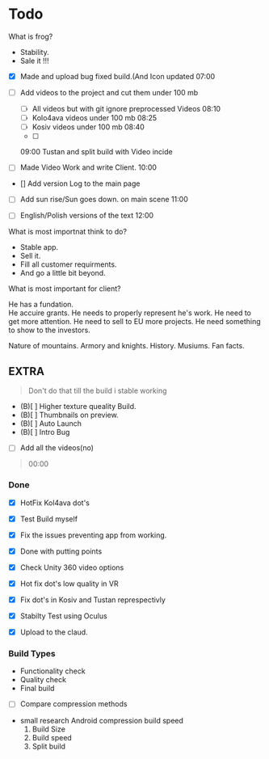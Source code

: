 # Todo 

What is frog?

- Stability. 
- Sale it !!!


- [x] Made and upload bug fixed build.(And Icon updated
07:00 

- [ ] Add videos to the project and cut them under 100 mb
	- [ ] All videos but with git ignore preprocessed Videos
	08:10
	- [ ] Kolo4ava videos under 100 mb
	08:25 
	- [ ] Kosiv videos under 100 mb
	08:40 
	- [ ]
	09:00 Tustan and split build with Video incide

-[ ]  Made Video Work and write Client.
10:00 



- [] Add version Log to the main page


- [ ] Add sun rise/Sun goes down. on main scene
11:00 
- [ ] English/Polish versions of the text
12:00 




What is most importnat think to do?

- Stable app.
- Sell it.
- Fill all customer requirments.
- And go a little bit beyond.

What is most important for client?
 
He has a fundation.  
He accuire grants.
He needs to properly represent he's work.
He need to get more attention.
He need to sell to EU more projects.
He need something to show to the investors.

Nature of mountains.
Armory and knights.
History.
Musiums.
Fan facts.

## EXTRA

> Don't do that till the build i stable working

- (B)[ ] Higher texture queality Build. 
- (B)[ ] Thumbnails on preview.
- (B)[ ] Auto Launch
- (B)[ ] Intro Bug

- [ ] Add all the videos(no)
> 00:00  

### Done

- [x] HotFix Kol4ava dot's 
- [x] Test Build myself
- [x] Fix the issues preventing app from working.

- [x] Done with putting points
- [x] Check Unity 360 video options
- [x] Hot fix dot's low quality in VR
- [x] Fix dot's in Kosiv and Tustan represpectivly
- [x] Stabilty Test using Oculus 
- [x] Upload to the claud.



### Build Types

- Functionality check
- Quality check 
- Final build



- [ ] Compare compression methods 
 - small research Android compression build speed
	1. Build Size
	2. Build speed
	3. Split build
